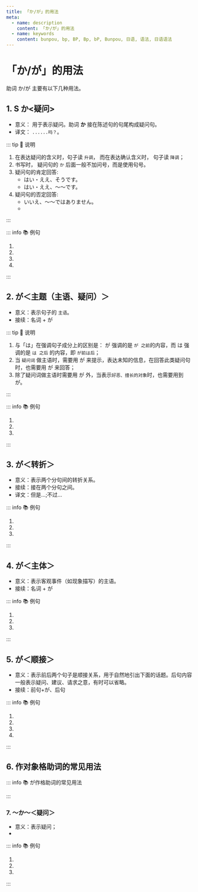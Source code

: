 ```yaml
---
title: 「か/が」的用法
meta:
  - name: description
    content: 「か/が」的用法
  - name: keywords
    content: bunpou, bp, BP, Bp, bP, Bunpou, 日语, 语法, 日语语法
---
```


# 「か/が」的用法

助词 か/が 主要有以下几种用法。

## 1. S か<疑问>

- 意义： 用于表示疑问。助词 **か** 接在陈述句的句尾构成疑问句。
- 译文： `......吗？`。

::: tip :bookmark: 说明

1. 在表达疑问的含义时，句子读 `升调`， 而在表达确认含义时， 句子读 `降调`；
2. 书写时， 疑问句的 `か` 后面一般不加问号，而是使用句号。
3. 疑问句的肯定回答:
   - はい・ええ、そうです。
   - はい・ええ、〜〜です。
4. 疑问句的否定回答:
   - いいえ、〜〜ではありません。
   - <grammer-content id='ka-0' sentence="いいえ、[違/ちが]います。~~です。" trans='' />

:::

::: info :books: 例句

1. <grammer-content id='ka-1' sentence="あ、[日本/にほん]の[方/かた]です**か**。" trans='啊，是日本人吗？' />
2. <grammer-content id='ka-2' sentence="[王/おう]さんは[日本/にほん][語科/ごか]の[方/かた]です**か**。" trans='小王是日语系的吗？' />
3. <grammer-content id='ka-3' sentence="[王/おう]さんは[高橋/たかはし]さんの[知/し]り[合/あ]いです**か**。" trans='小王是高桥的熟人吗？' />
4. <grammer-content id='ka-4' sentence="ああ、[日本/にほん][語科/ごか]の[方/かた]です**か**。" trans='啊， 是日语系的啊。' />

:::

## 2. が＜主题（主语、疑问）＞

- 意义：表示句子的 `主语`。
- 接续：名词 + が

::: tip :bookmark: 说明

1. 与「は」在强调句子成分上的区别是： が 强调的是 `が 之前`的内容，而 は 强调的是 `は 之后` 的内容，即 `が前は后`；
2. 当 `疑问词` 做主语时，需要用 が 来提示，表达未知的信息，在回答此类疑问句时，也需要用 が 来回答；
3. 除了疑问词做主语时需要用 が 外，当表示`好恶、擅长的对象`时，也需要用到 が。

:::

::: info :books: 例句

1. <grammer-content id='ka-5' sentence="A:[何/なん]**が**[難/むずか]しいですか。" trans='什么比较难啊？' />
   <grammer-content id='ka-6' sentence="B:[助詞/じょし]**が**[難/むずか]しいです。" trans='助词难。' />
2. <grammer-content id='ka-7' sentence="お[寿司/すし]**が**[好/す]きです。" trans='喜欢寿司。' />
3. <grammer-content id='ka-8' sentence="[日本語/にほんご]**が**[上手/じょうず]です。" trans='擅长日语。' />

:::

## 3. が＜转折＞

- 意义：表示两个分句间的转折关系。
- 接续：接在两个分句之间。
- 译文：但是...;不过...

::: info :books: 例句

1. <grammer-content id='ka-9' sentence="「[日本史/にほんし]」は[難/むずか]しくなかったです**が**、「[翻訳/ほんやく]」は[大変/たいへん]でした。" trans='日本历史不是很难，但是翻译就够呛了。' />
2. <grammer-content id='ka-10' sentence="[読解/どっかい]は[大丈夫/だいじょうぶ]でした**が**、[発音/はつおん]はとても[難/むずか]しかったです。" trans='阅读没什么问题，但是发音真的难。' />
3. <grammer-content id='ka-11' sentence="[副会長/ふくかいちょう]は２[年/ねん][生/せい]です**が**、[会長/かいちょう]は４[年/ねん][生/せい]です。" trans='副会长是2年纪的学生，而会长是4年级的。' />

:::

## 4. が＜主体＞

- 意义：表示客观事件（如现象描写）的主语。
- 接续：名词 + が

::: info :books: 例句

1. <grammer-content id='ka-12' sentence="たまに[電話/でんわ]**が**[鳴/な]ります。" trans='偶尔，电话会响。' />
2. <grammer-content id='ka-13' sentence="ベル**が**[鳴/な]ります。" trans='铃声响了。' />
3. <grammer-content id='ka-14' sentence="よく[友達/ともだち]**が**[来/き]ます。" trans='朋友经常来。' />

:::

## 5. が＜顺接＞

- 意义：表示前后两个句子是顺接关系，用于自然地引出下面的话题。后句内容一般表示疑问、建议、请求之意，有时可以省略。
- 接续：前句+が、后句

::: info :books: 例句

1. <grammer-content id='ka-15' sentence="おみやげが[買/か]いたいんです**が**、どこがいいですか。" trans="我打算买点儿特产，去哪儿买好呢。" />
2. <grammer-content id='ka-16' sentence="[日本/にほん][料理/りょうり]が[食/たべ]たいんです**が**、この[近/ちか]くにおいしいお店がありますか。" trans="我想吃日料，附近有好吃的店么。" />
3. <grammer-content id='ka-17' sentence="[来週/らいしゅう]の[発表/はっぴょう]です**が**、どんなテーマがいいでしょうか。" trans="关于下周的发表，用什么主题比较好呢。" />
4. <grammer-content id='ka-18' sentence="すみません、[駅/えき]に[行/い]きたいんです**が**。" trans="抱歉，我想去车站。" />

:::

## 6. 作对象格助词的常见用法

::: info :books: が作格助词的常见用法

<grammer-content sentence="1. 表示**感情的对象**（[好/す]き＆[嫌/きら]い「**一二三人称通用**」，其它的感情形容词**「第一人称」**）" />

<div class="bunpou-block">

   <grammer-content id='ka-19' sentence="[王/おう]さんは[野菜/やさい]**が**[嫌/きら]いです。" trans="小王讨厌吃蔬菜。" />

</div>

<grammer-content sentence="2. 表示**能力的对象**（[上手/じょうず]、[下手/へた]、[得意/とくい]、[苦手/にがて]、[見/み]える、[聞/き]こえる、动词能动态）" />

<div class="bunpou-block">

   <grammer-content id='ka-20' sentence="[私/わたし]は[辛/から]いもの**が**[食/た]べられる。" trans="我能吃辣的东西。" />

</div>

<grammer-content sentence="3. 表示**第一人称的愿望、希望的对象**（たい、ほしい）" />

<div class="bunpou-block">

   <grammer-content id='ka-21' sentence="お[菓子/かし]**が**[食/た]べたい。" trans="我想吃点心" />

</div>

<grammer-content sentence="4. 表示**了解、懂的对象**（わかる）" />

<div class="bunpou-block">

   <grammer-content id='ka-22' sentence="[高橋/たかはし]さんは[中国語/ちゅうごくご]**が**わかります。" trans="高桥会中文。" />

</div>

:::

### 7. ～か～＜疑问＞

- 意义：表示疑问；
- <grammer-content sentence="接续：接在包含疑问词的简体小句的句尾（**名词或Ⅱ类形容词做谓语时可直接接续**），构成**特殊疑问句**。" />

::: info :books: 例句

1. <grammer-content sentence='**[何/なん]かあったか**と[思っ/おもっ]て、すごく[心配/しんぱい]したんですよ。' trans='我以为发生了什么事，担心死我了。' />
2. <grammer-content sentence='**コンサートはどこであるか**[教え/おしえ]てください。' trans='请告诉我音乐会在哪里。' />
3. <grammer-content sentence='お[店/みせ]の[人/ひと]に**お[皿/さら]が[一枚/いっまい]いくらか**[聞き/きき]ました。' trans='问店员一个盘子多少钱。' />

:::

